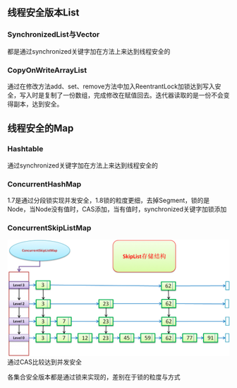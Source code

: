 ## 线程安全版本List

### SynchronizedList与Vector

都是通过synchronized关键字加在方法上来达到线程安全的

### CopyOnWriteArrayList
通过在修改方法add、set、remove方法中加入ReentrantLock加锁达到写入安全，写入时是复制了一份数组，完成修改在赋值回去。迭代器读取的是一份不会变得副本，达到安全。

## 线程安全的Map
### Hashtable
通过synchronized关键字加在方法上来达到线程安全的

### ConcurrentHashMap
1.7是通过分段锁实现并发安全，1.8锁的粒度更细，去掉Segment，锁的是Node，当Node没有值时，CAS添加，当有值时，synchronized关键字加锁添加

### ConcurrentSkipListMap
![红黑树](123.png)
通过CAS比较达到并发安全





各集合安全版本都是通过锁来实现的，差别在于锁的粒度与方式